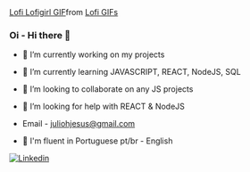 <div align="center class="tenor-gif-embed" data-postid="15410807" data-share-method="host" data-aspect-ratio="1.77778" data-width="100%"><a href="https://tenor.com/view/lofi-lofigirl-writing-looking-outside-thingking-gif-15410807">Lofi Lofigirl GIF</a>from <a href="https://tenor.com/search/lofi-gifs">Lofi GIFs</a></div> <script type="text/javascript" async src="https://tenor.com/embed.js"></script>

### Oi - Hi there 👋


- 🔭 I’m currently working on my projects
- 🌱 I’m currently learning JAVASCRIPT, REACT, NodeJS, SQL
- 👯 I’m looking to collaborate on any JS projects
- 🤔 I’m looking for help with REACT & NodeJS
- Email - juliohjesus@gmail.com

- :closed_book: I'm fluent in	Portuguese pt/br - English 

[![Linkedin](https://img.shields.io/badge/-Linkedin-blue?style=for-the-badge&logo=Linkedin)](https://www.linkedin.com/in/julio-h)
